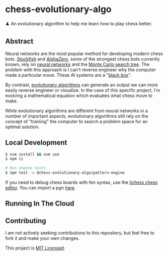 # chess-evolutionary-algo

♟️ An evolutionary algorithm to help me learn how to play chess better.

## Abstract

Neural networks are the most popular method for developing modern chess bots. [Stockfish](<https://en.wikipedia.org/wiki/Stockfish_(chess)>) and [AlphaZero](https://en.wikipedia.org/wiki/AlphaZero), some of the strongest chess bots currently known, rely on [neural networks](https://en.wikipedia.org/wiki/Neural_network) and the [Monte Carlo search tree](https://en.wikipedia.org/wiki/Monte_Carlo_tree_search). The problem with this approach is I can't reverse engineer why the computer made a particular move. These AI systems are a "[black box](https://umdearborn.edu/news/ais-mysterious-black-box-problem-explained)".

By contrast, [evolutionary algorithms](https://en.wikipedia.org/wiki/Evolutionary_algorithm) can generate an output we can more easily reverse engineer or visualize. In the case of this specific project, I'm evolving a mathematical equation which evaluates what chess move to make.

While evolutionary algorithms are different from neural networks in a number of important aspects, evolutionary algorithms still rely on the concept of "training" the computer to search a problem space for an optimal solution.

## Local Development

```sh
$ nvm install && nvm use
$ npm ci

# Run engine tests
$ npm test -w @chess-evolutionary-algo/pattern-engine
```

If you need to debug chess boards with fen syntax, use the [lichess chess editor](https://lichess.org/editor/). You can import a pgn [here](https://lichess.org/paste).

## Running In The Cloud

## Contributing

I am not actively seeking contributions to this repository, but feel free to fork it and make your own changes.

This project is [MIT Licensed](./LICENSE).
